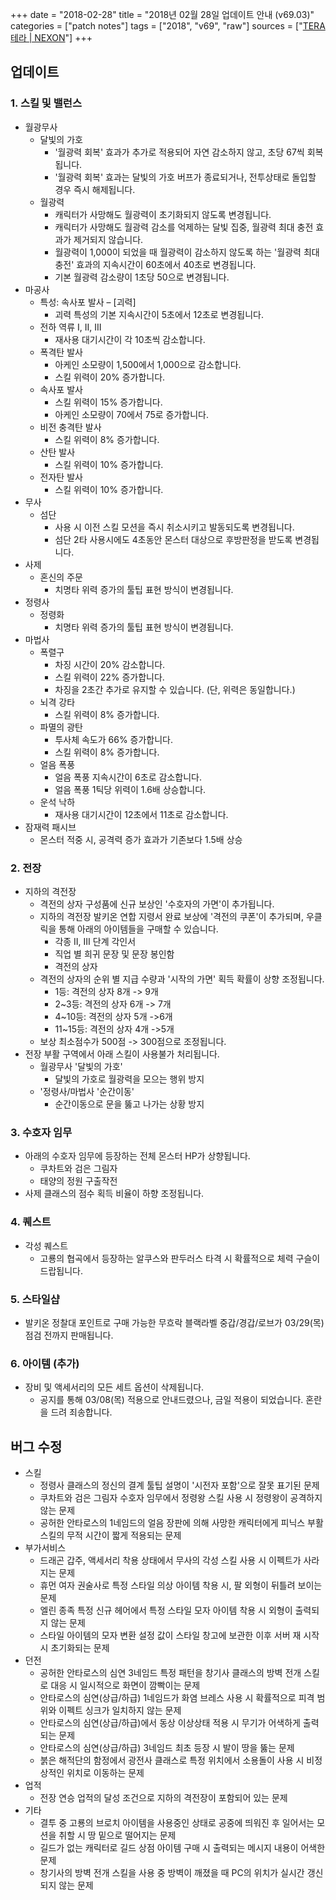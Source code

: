 +++
date = "2018-02-28"
title = "2018년 02월 28일 업데이트 안내 (v69.03)"
categories = ["patch notes"]
tags = ["2018", "v69", "raw"]
sources = ["[TERA 테라 | NEXON](http://tera.nexon.com/news/update/view.aspx?n4articlesn=321)"]
+++

## 업데이트

### **1.** 스킬 및 밸런스
- 월광무사
  - 달빛의 가호
    - '월광력 회복' 효과가 추가로 적용되어 자연 감소하지 않고, 초당 67씩 회복됩니다.
    - '월광력 회복' 효과는 달빛의 가호 버프가 종료되거나, 전투상태로 돌입할 경우 즉시 해제됩니다.
  - 월광력
    - 캐릭터가 사망해도 월광력이 초기화되지 않도록 변경됩니다.
    - 캐릭터가 사망해도 월광력 감소를 억제하는 달빛 집중, 월광력 최대 충전 효과가 제거되지 않습니다.
    - 월광력이 1,000이 되었을 때 월광력이 감소하지 않도록 하는 '월광력 최대 충전' 효과의 지속시간이 60초에서 40초로 변경됩니다.
    - 기본 월광력 감소량이 1초당 50으로 변경됩니다.
- 마공사
  - 특성: 속사포 발사 – [괴력]
    - 괴력 특성의 기본 지속시간이 5초에서 12초로 변경됩니다.
  - 전하 역류 I, II, III
    - 재사용 대기시간이 각 10초씩 감소합니다.
  - 폭격탄 발사
    - 아케인 소모량이 1,500에서 1,000으로 감소합니다.
    - 스킬 위력이 20% 증가합니다.
  - 속사포 발사
    - 스킬 위력이 15% 증가합니다.
    - 아케인 소모량이 70에서 75로 증가합니다.
  - 비전 충격탄 발사
    - 스킬 위력이 8% 증가합니다.
  - 산탄 발사
    - 스킬 위력이 10% 증가합니다.
  - 전자탄 발사
    - 스킬 위력이 10% 증가합니다.
- 무사
  - 섬단
    - 사용 시 이전 스킬 모션을 즉시 취소시키고 발동되도록 변경됩니다.
    - 섬단 2타 사용시에도 4초동안 몬스터 대상으로 후방판정을 받도록 변경됩니다.
- 사제
  - 혼신의 주문
    - 치명타 위력 증가의 툴팁 표현 방식이 변경됩니다.
- 정령사
  - 정령화
    - 치명타 위력 증가의 툴팁 표현 방식이 변경됩니다.
- 마법사
  - 폭렬구
    - 차징 시간이 20% 감소합니다.
    - 스킬 위력이 22% 증가합니다.
    - 차징을 2초간 추가로 유지할 수 있습니다. (단, 위력은 동일합니다.)
  - 뇌격 강타
    - 스킬 위력이 8% 증가합니다.
  - 파멸의 광탄
    - 투사체 속도가 66% 증가합니다.
    - 스킬 위력이 8% 증가합니다.
  - 얼음 폭풍
    - 얼음 폭풍 지속시간이 6초로 감소합니다.
    - 얼음 폭풍 1틱당 위력이 1.6배 상승합니다.
  - 운석 낙하
    - 재사용 대기시간이 12초에서 11초로 감소합니다.
- 잠재력 패시브
  - 몬스터 적중 시, 공격력 증가 효과가 기존보다 1.5배 상승

### **2.** 전장
- 지하의 격전장
  - 격전의 상자 구성품에 신규 보상인 '수호자의 가면'이 추가됩니다.
  - 지하의 격전장 발키온 연합 지령서 완료 보상에 '격전의 쿠폰'이 추가되며, 우클릭을 통해 아래의 아이템들을 구매할 수 있습니다.
    - 각종 II, III 단계 각인서
    - 직업 별 희귀 문장 및 문장 봉인함
    - 격전의 상자
  - 격전의 상자의 순위 별 지급 수량과 '시작의 가면' 획득 확률이 상향 조정됩니다.
    - 1등: 격전의 상자 8개 -> 9개
    - 2~3등: 격전의 상자 6개 -> 7개
    - 4~10등: 격전의 상자 5개 ->6개
    - 11~15등: 격전의 상자 4개 ->5개
  - 보상 최소점수가 500점 -> 300점으로 조정됩니다.
- 전장 부활 구역에서 아래 스킬이 사용불가 처리됩니다.
  - 월광무사 '달빛의 가호'
    - 달빛의 가호로 월광력을 모으는 행위 방지
  - '정령사/마법사 '순간이동'
    - 순간이동으로 문을 뚫고 나가는 상황 방지

### **3.** 수호자 임무
- 아래의 수호자 임무에 등장하는 전체 몬스터 HP가 상향됩니다.
  - 쿠차트와 검은 그림자
  - 태양의 정원 구출작전
- 사제 클래스의 점수 획득 비율이 하향 조정됩니다.

### **4.** 퀘스트
- 각성 퀘스트
  - 고룡의 협곡에서 등장하는 알쿠스와 판두러스 타격 시 확률적으로 체력 구슬이 드랍됩니다.

### **5.** 스타일샵
- 발키온 정찰대 포인트로 구매 가능한 무흐락 블랙라벨 중갑/경갑/로브가 03/29(목) 점검 전까지 판매됩니다.

### **6.** 아이템 (추가)
- 장비 및 액세서리의 모든 세트 옵션이 삭제됩니다. 
  - 공지를 통해 03/08(목) 적용으로 안내드렸으나, 금일 적용이 되었습니다. 혼란을 드려 죄송합니다. 

## 버그 수정

- 스킬
  - 정령사 클래스의 정신의 결계 툴팁 설명이 '시전자 포함'으로 잘못 표기된 문제
  - 쿠차트와 검은 그림자 수호자 임무에서 정령왕 스킬 사용 시 정령왕이 공격하지 않는 문제
  - 공허한 안타로스의 1네임드의 얼음 장판에 의해 사망한 캐릭터에게 피닉스 부활 스킬의 무적 시간이 짧게 적용되는 문제
- 부가서비스
  - 드래곤 갑주, 액세서리 착용 상태에서 무사의 각성 스킬 사용 시 이펙트가 사라지는 문제
  - 휴먼 여자 권술사로 특정 스타일 의상 아이템 착용 시, 팔 외형이 뒤틀려 보이는 문제
  - 엘린 종족 특정 신규 헤어에서 특정 스타일 모자 아이템 착용 시 외형이 출력되지 않는 문제
  - 스타일 아이템의 모자 변환 설정 값이 스타일 창고에 보관한 이후 서버 재 시작 시 초기화되는 문제
- 던전
  - 공허한 안타로스의 심연 3네임드 특정 패턴을 창기사 클래스의 방벽 전개 스킬로 대응 시 일시적으로 화면이 깜빡이는 문제
  - 안타로스의 심연(상급/하급) 1네임드가 화염 브레스 사용 시 확률적으로 피격 범위와 이펙트 싱크가 일치하지 않는 문제
  - 안타로스의 심연(상급/하급)에서 동상 이상상태 적용 시 무기가 어색하게 출력되는 문제
  - 안타로스의 심연(상급/하급) 3네임드 최초 등장 시 발이 땅을 뚫는 문제
  - 붉은 해적단의 함정에서 광전사 클래스로 특정 위치에서 소용돌이 사용 시 비정상적인 위치로 이동하는 문제
- 업적
  - 전장 연승 업적의 달성 조건으로 지하의 격전장이 포함되어 있는 문제
- 기타
  - 결투 중 고룡의 브로치 아이템을 사용중인 상태로 공중에 띄워진 후 일어서는 모션을 취할 시 땅 밑으로 떨어지는 문제
  - 길드가 없는 캐릭터로 길드 상점 아이템 구매 시 출력되는 메시지 내용이 어색한 문제
  - 창기사의 방벽 전개 스킬을 사용 중 방벽이 깨졌을 때 PC의 위치가 실시간 갱신되지 않는 문제
